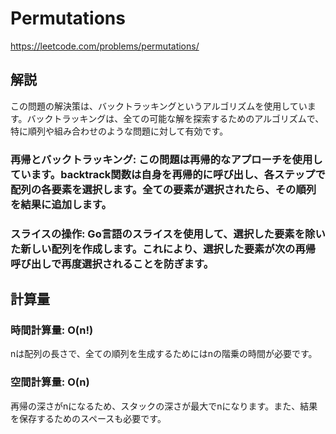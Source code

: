# Permutations
https://leetcode.com/problems/permutations/


## 解説
この問題の解決策は、バックトラッキングというアルゴリズムを使用しています。バックトラッキングは、全ての可能な解を探索するためのアルゴリズムで、特に順列や組み合わせのような問題に対して有効です。

### 再帰とバックトラッキング: この問題は再帰的なアプローチを使用しています。backtrack関数は自身を再帰的に呼び出し、各ステップで配列の各要素を選択します。全ての要素が選択されたら、その順列を結果に追加します。

### スライスの操作: Go言語のスライスを使用して、選択した要素を除いた新しい配列を作成します。これにより、選択した要素が次の再帰呼び出しで再度選択されることを防ぎます。


## 計算量

### 時間計算量: O(n!)
nは配列の長さで、全ての順列を生成するためにはnの階乗の時間が必要です。

### 空間計算量: O(n)
再帰の深さがnになるため、スタックの深さが最大でnになります。また、結果を保存するためのスペースも必要です。